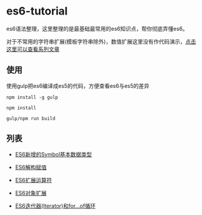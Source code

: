 # es6-tutorial

es6语法整理，这里整理的是最基础最常用的es6知识点，帮你彻底弄懂es6。  

对于不常用的字符串扩展(模板字符串除外)，数值扩展这里没有作代码演示，[点击这里可以查看系列文章](https://www.jianshu.com/p/492c660c9374)

## 使用

使用gulp把es6编译成es5的代码，方便查看es6与es5的差异

```
npm install -g gulp  

npm install  

gulp/npm run build 

```

## 列表

* [ES6新增的Symbol基本数据类型](./src/Symbol.js)  

* [ES6解构赋值](./src/Destructuring.js)  

* [ES6扩展运算符](./src/Spread-operator.js)  

* [ES6对象扩展](./src/Object-extention.js)  

* [ES6迭代器(Iterator)和for...of循环](./src/Iterator.js)